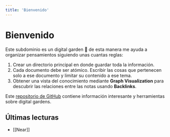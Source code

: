 ```yaml
---
title: 'Bienvenido'
---
```


# Bienvenido

Este subdominio es un digital garden 🌱 de esta manera me ayuda a organizar pensamientos siguiendo unas cuantas reglas:

1. Crear un directorio principal en donde guardar toda la información.
2. Cada documento debe ser atómico. Escribir las cosas que pertenecen solo a ese documento y limitar su contenido a ese tema.
3. Obtener una vista del conocimiento mediante **Graph Visualization** para descubrir las relaciones entre las notas usando **Backlinks**.

Este [repositorio de GitHub](https://github.com/MaggieAppleton/digital-gardeners) contiene información interesante y herramientas sobre digital gardens.

## Últimas lecturas

- [[Near]]
